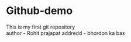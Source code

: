 # Github-demo
This is my first git repository
<br>
author - Rohit prajapat
addredd - bhordon ka bas

